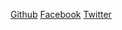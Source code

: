 [Github](https://github.com/tkrogers3)
[Facebook](https://www.facebook.com/TheTimRogers)
[Twitter](https://www.twitter.com/TheTimRogers)

